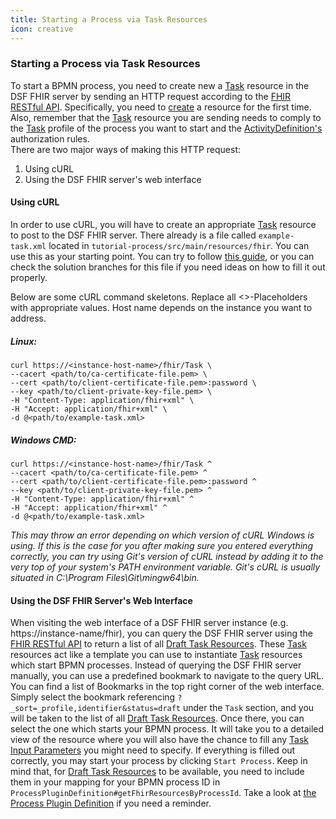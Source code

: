 ```yaml
---
title: Starting a Process via Task Resources
icon: creative
---
```


### Starting a Process via Task Resources

To start a BPMN process, you need to create new a [Task](../fhir/task.md) resource in the DSF FHIR server by sending an HTTP request according to the [FHIR RESTful API](https://www.hl7.org/fhir/R4/http.html). Specifically, you need to [create](https://www.hl7.org/fhir/R4/http.html#create)
a resource for the first time. Also, remember that the [Task](../fhir/task.md) resource you are sending needs to comply to the [Task](../fhir/task.md) profile of the process you want to start and the [ActivityDefinition's](../fhir/activitydefinition.md) authorization rules.   
There are two major ways of making this HTTP request:
1. Using cURL
2. Using the DSF FHIR server's web interface

#### Using cURL
In order to use cURL, you will have to create an appropriate [Task](../fhir/task.md) resource to post to the DSF FHIR server. There already is a file called `example-task.xml` located in `tutorial-process/src/main/resources/fhir`. You can use this as your starting point. You can try to follow [this guide](../guides/creating-task-resources-based-on-a-definition.md), or you can check the solution branches for this file if you need ideas on how to fill it out properly.

Below are some cURL command skeletons. Replace all <>-Placeholders with appropriate values. Host name depends on the instance you want to address.

##### Linux:
```shell
curl https://<instance-host-name>/fhir/Task \
--cacert <path/to/ca-certificate-file.pem> \
--cert <path/to/client-certificate-file.pem>:password \
--key <path/to/client-private-key-file.pem> \
-H "Content-Type: application/fhir+xml" \
-H "Accept: application/fhir+xml" \
-d @<path/to/example-task.xml>
```
##### Windows CMD:
```shell
curl https://<instance-host-name>/fhir/Task ^
--cacert <path/to/ca-certificate-file.pem> ^
--cert <path/to/client-certificate-file.pem>:password ^
--key <path/to/client-private-key-file.pem> ^
-H "Content-Type: application/fhir+xml" ^
-H "Accept: application/fhir+xml" ^
-d @<path/to/example-task.xml>
```
*This may throw an error depending on which version of cURL Windows is using. If this is the case for you after making sure you entered everything correctly, you can try using Git's version of cURL instead by adding it to the very top of your system's PATH environment variable. Git's cURL is usually situated in C:\Program Files\Git\mingw64\bin.*

#### Using the DSF FHIR Server's Web Interface

When visiting the web interface of a DSF FHIR server instance (e.g. https://instance-name/fhir), you can query the DSF FHIR server using the [FHIR RESTful API](https://www.hl7.org/fhir/R4/http.html) to return a list of all [Draft Task Resources](../dsf/draft-task-resources.md). These [Task](../fhir/task.md) resources act like a template you can use to instantiate [Task](../fhir/task.md) resources which start BPMN processes. Instead of querying the DSF FHIR server manually, you can use a predefined bookmark to navigate to the query URL. You can find a list of Bookmarks in the top right corner of the web interface. Simply select the bookmark referencing `?_sort=_profile,identifier&status=draft` under the `Task` section, and you will be taken to the list of all [Draft Task Resources](../dsf/draft-task-resources.md). Once there, you can select the one which starts your BPMN process. It will take you to a detailed view of the resource where you will also have the chance to fill any [Task Input Parameters](../fhir/task.md#task-input-parameters) you might need to specify. If everything is filled out correctly, you may start your process by clicking `Start Process`. Keep in mind that, for [Draft Task Resources](../dsf/draft-task-resources.md) to be available, you need to include them in your mapping for your BPMN process ID in `ProcessPluginDefinition#getFhirResourcesByProcessId`. Take a look at [the Process Plugin Definition](../dsf/process-plugin-definition.md) if you need a reminder.